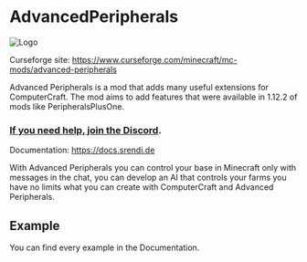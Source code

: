 # AdvancedPeripherals

![Logo](https://www.bisecthosting.com/images/CF/Advanced_Peripherals/BH_AP_Header.png "Logo")

Curseforge site: https://www.curseforge.com/minecraft/mc-mods/advanced-peripherals

Advanced Peripherals is a mod that adds many useful extensions for ComputerCraft. The mod aims to add features that were
available in 1.12.2 of mods like PeripheralsPlusOne.

### [If you need help, join the Discord](https://discord.srendi.de/ "Join the discord").

Documentation: https://docs.srendi.de

With Advanced Peripherals you can control your base in Minecraft only with messages in the chat, you can develop an AI
that controls your farms you have no limits what you can create with ComputerCraft and Advanced Peripherals.

## Example

You can find every example in the Documentation.
